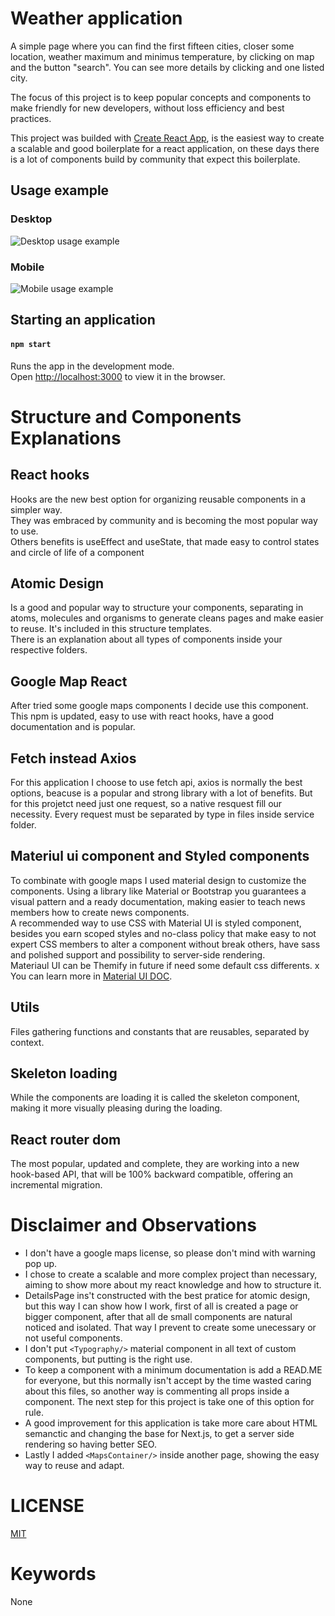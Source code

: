 # Weather application

A simple page where you can find the first fifteen cities, closer some location, weather maximum and minimus temperature, by clicking on map and the button "search". You can see more details by clicking and one listed city.

The focus of this project is to keep popular concepts and components to make friendly for new developers, without loss efficiency and best practices.

This project was builded with [Create React App](https://github.com/facebook/create-react-app), is the easiest way to create a scalable and good boilerplate for a react application, on these days there is a lot of components build by community that expect this boilerplate.  

## Usage example
### Desktop
![Desktop usage example](https://media.giphy.com/media/JBMVLHiLMjyAuTaKQe/giphy.gif)

### Mobile
![Mobile usage example](https://media.giphy.com/media/Fv55AeapPFWdHTiC8E/giphy.gif)
  
## Starting an application

#### `npm start`

Runs the app in the development mode.\
Open [http://localhost:3000](http://localhost:3000) to view it in the browser.
  
# Structure and Components Explanations

## React hooks

Hooks are the new best option for organizing reusable components in a simpler way.  
They was embraced by community and is becoming the most popular way to use.  
Others benefits is useEffect and useState, that made easy to control states and circle of life of a component

## Atomic Design

Is a good and popular way to structure your components, separating in atoms, molecules and organisms to generate cleans pages and make easier to reuse. It's included in this structure templates.  
There is an explanation about all types of components inside your respective folders.  

## Google Map React

After tried some google maps components I decide use this component. This npm is updated, easy to use with react hooks, have a good documentation and is popular.

## Fetch instead Axios

For this application I choose to use fetch api, axios is normally the best options, beacuse is a popular and strong library with a lot of benefits. But for this projetct need just one request, so a native resquest fill our necessity.
Every request must be separated by type in files inside service folder.

## Materiul ui component and Styled components

To combinate with google maps I used material design to customize the components. Using a library like Material or Bootstrap you guarantees a visual pattern and a 
ready documentation, making easier to teach news members how to create news components.  
A recommended way to use CSS with Material UI is styled component, besides you earn scoped styles and no-class policy that make easy to not expert CSS members to alter a component without break others, have sass and polished support and possibility to server-side rendering.  
Materiaul UI can be Themify in future if need some default css differents.  x
You can learn more in [Material UI DOC](https://material-ui.com/).

## Utils

Files gathering functions and constants that are reusables, separated by context.

## Skeleton loading

While the components are loading it is called the skeleton component, making it more visually pleasing during the loading.

## React router dom

The most popular, updated and complete, they are working into a new hook-based API, that will be 100% backward compatible, offering an incremental migration.  


# Disclaimer and Observations

* I don't have a google maps license, so please don't mind with warning pop up.
* I chose to create a scalable and more complex project than necessary, aiming to show more about my react knowledge and how to structure it.  
* DetailsPage ins't constructed with the best pratice for atomic design, but this way I can show how I work, first of all is created a page or bigger component, after that all de small components are natural noticed and isolated. That way I prevent to create some unecessary or not useful components.  
* I don't put `<Typography/>` material component in all text of custom components, but putting is the right use.
* To keep a component with a minimum documentation is add a READ.ME for everyone, but this normally isn't accept by the time wasted caring about this files, so another way is commenting all props inside a component. The next step for this project is take one of this option for rule.  
* A good improvement for this application is take more care about HTML semanctic and changing the base for Next.js, to get a server side rendering so having better SEO.
* Lastly I added `<MapsContainer/>` inside another page, showing the easy way to reuse and adapt.

# LICENSE

[MIT](https://github.com/matheusscbb/weather-application/blob/master/LICENSE)


# Keywords
None